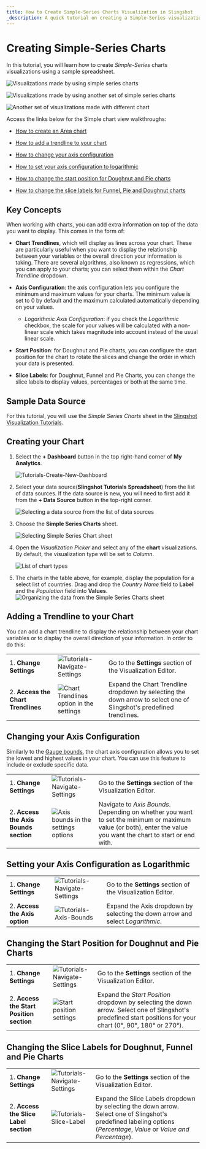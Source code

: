 ```yaml
---
title: How to Create Simple-Series Charts Visualization in Slingshot
_description: A quick tutorial on creating a Simple-Series visualization using a sample spreadsheet.
---
```


# Creating Simple-Series Charts

In this tutorial, you will learn how to create *Simple-Series* charts
visualizations using a sample spreadsheet.

![Visualizations made by using simple series charts](images/simple-series-charts-example.png)

![Visualizations made by using another set of simple series charts](images/simple-series-charts-example2.png)

![Another set of visualizations made with different chart](images/simple-series-charts-example3.png)

Access the links below for the Simple chart view walkthroughs:

  - [How to create an Area chart](https://www.slingshotapp.io/en/help/docs/analytics/visualization-tutorials/simple-charts#creating-your-chart)

  - [How to add a trendline to your chart](https://www.slingshotapp.io/en/help/docs/analytics/visualization-tutorials/simple-charts#adding-a-trendline-to-your-chart)

  - [How to change your axis configuration](https://www.slingshotapp.io/en/help/docs/analytics/visualization-tutorials/simple-charts#changing-your-axis-configuration)

  - [How to set your axis configuration to logarithmic](https://www.slingshotapp.io/en/help/docs/analytics/visualization-tutorials/simple-charts#setting-your-axis-configuration-as-logarithmic)

  - [How to change the start position for Doughnut and Pie charts](https://www.slingshotapp.io/en/help/docs/analytics/visualization-tutorials/simple-charts#changing-the-start-position-for-doughnut-and-pie-charts)

  - [How to change the slice labels for Funnel, Pie and Doughnut charts](https://www.slingshotapp.io/en/help/docs/analytics/visualization-tutorials/simple-charts#changing-the-slice-labels-for-doughnut-funnel-and-pie-charts)

## Key Concepts

When working with charts, you can add extra information on top of the
data you want to display. This comes in the form of:

  - **Chart Trendlines**, which will display as lines across your chart.
    These are particularly useful when you want to display the
    relationship between your variables or the overall direction your
    information is taking. There are several algorithms, also known as
    regressions, which you can apply to your charts; you can select them
    within the *Chart Trendline* dropdown.

  - **Axis Configuration**: the axis configuration lets you configure
    the minimum and maximum values for your charts. The minimum value is
    set to 0 by default and the maximum calculated automatically
    depending on your values.

      - *Logarithmic Axis Configuration*: if you check the *Logarithmic*
        checkbox, the scale for your values will be calculated with a
        non-linear scale which takes magnitude into account instead of
        the usual linear scale.

  - **Start Position**: for Doughnut and Pie charts, you can configure
    the start position for the chart to rotate the slices and change the
    order in which your data is presented.

  - **Slice Labels**: for Doughnut, Funnel and Pie Charts, you can
    change the slice labels to display values, percentages or both at
    the same time.

## Sample Data Source

For this tutorial, you will use the *Simple Series Charts* sheet in the [Slingshot Visualization Tutorials](https://download.infragistics.com/slingshot/samples/Slingshot_Visualization_Tutorials.xlsx).

<a name='create-basic-chart'></a>
## Creating your Chart

1. Select the **+ Dashboard** button in the top right-hand corner of **My Analytics**.

   ![Tutorials-Create-New-Dashboard](images/dashboard-button-my-analytics.png)                                      

2. Select your data source(**Slingshot Tutorials Spreadsheet**) from the list of data sources. If the data source is new, you will need to first add it from the **+ Data Source** button in the top-right corner.

   ![Selecting a data source from the list of data sources](images/visualization-tutorials-sample.png)                                          

3. Choose the **Simple Series Charts** sheet.     

   ![Selecting Simple Series Chart sheet](images/simple-series-charts-spreadsheet.png)

4. Open the *Visualization Picker* and select any of the **chart** visualizations. By default, the visualization type will be set to *Column*. 

   ![List of chart types](images/chart-types-simple-series-charts.png) 
 
5. The charts in the table above, for example, display the population for a select list of countries. Drag and drop the *Country Name* field to **Label** and the *Population* field into **Values**.                                                        
   ![Organizing the data from the Simple Series Charts sheet](images/simple-series-charts-organizing-data.png)                                   

<a name='add-trendline-chart'></a>
## Adding a Trendline to your Chart

You can add a chart trendline to display the relationship between your
chart variables or to display the overall direction of your
information. In order to do this:

|                                     |                                                                        |                                                                  |
| ----------------------------------- | ---------------------------------------------------------------------- | ---------------------------------------------------------------- |
| 1\. **Change Settings**             | <img src="images/settings-tutorials.png" alt="Tutorials-Navigate-Settings" class="responsive-img"/> | Go to the **Settings** section of the Visualization Editor.      |
| 2\. **Access the Chart Trendlines** | <img src="images/chart-trendline-simple-series-charts.png" alt="Chart Trendlines option in the settings" class="responsive-img"/> | Expand the Chart Trendline dropdown by selecting the down arrow to select one of Slingshot's predefined trendlines. |

<a name='change-axis-configuration'></a>
## Changing your Axis Configuration

Similarly to the [Gauge bounds](tutorials-gauge#adding-bounds-to-your-gauge), the
chart axis configuration allows you to set the lowest and highest values
in your chart. You can use this feature to include or exclude specific
data.

|                                        |                                                                                      |                                                                                                                                       |
| -------------------------------------- | ------------------------------------------------------------------------------------ | ------------------------------------------------------------------------------------------------------------------------------------- |
| 1\. **Change Settings**                | <img src="images/settings-tutorials.png" alt="Tutorials-Navigate-Settings" class="responsive-img"/>               | Go to the **Settings** section of the Visualization Editor.                                                                           |
| 2\. **Access the Axis Bounds section** | <img src="images/axis-bounds-section.png" alt="Axis bounds in the settings options" class="responsive-img"/>                           | Navigate to *Axis Bounds*. Depending on whether you want to set the minimum or maximum value (or both), enter the value you want the chart to start or end with. |


<a name='set-logarithmic-axis'></a>
## Setting your Axis Configuration as Logarithmic

|                                           |                                                                          |                                                             |
| ----------------------------------------- | ------------------------------------------------------------------------ | ----------------------------------------------------------- |
| 1\. **Change Settings**                   | ![Tutorials-Navigate-Settings](images/settings-tutorials.png)   | Go to the **Settings** section of the Visualization Editor. |
| 2\. **Access the Axis option**            | ![Tutorials-Axis-Bounds](images/axis-logarithmic.png)               | Expand the Axis dropdown by selecting the down arrow and select *Logarithmic*.      |       

<a name='change-start-position'></a>
## Changing the Start Position for Doughnut and Pie Charts

|                                                   |                                                                                |                                                                                           |
| ------------------------------------------------- | ------------------------------------------------------------------------------ | ----------------------------------------------------------------------------------------- |
| 1\. **Change Settings**                           | <img src="images/settings-tutorials.png" alt="Tutorials-Navigate-Settings" class="responsive-img"/>         | Go to the **Settings** section of the Visualization Editor.                               |
| 2\. **Access the Start Position section**         | <img src="images/start-position-settings.png" alt="Start position settings" class="responsive-img"/>               | Expand the *Start Position* dropdown by selecting the down arrow. Select one of Slingshot's predefined start positions for your chart (0°, 90°, 180° or 270°).                          |

<a name='change-slice-labels'></a>
## Changing the Slice Labels for Doughnut, Funnel and Pie Charts

|                                                |                                                                          |                                                                                                        |
| ---------------------------------------------- | ------------------------------------------------------------------------ | ------------------------------------------------------------------------------------------------------ |
| 1\. **Change Settings**                        | <img src="images/settings-tutorials.png" alt="Tutorials-Navigate-Settings" class="responsive-img"/>   | Go to the **Settings** section of the Visualization Editor.                                            |
| 2\. **Access the Slice Label section**         | <img src="images/slice-label-settings.png" alt="Tutorials-Slice-Label" class="responsive-img"/>               | Expand the Slice Labels dropdown by selecting the down arrow. Select one of Slingshot's predefined labeling options (*Percentage*, *Value* or *Value and Percentage*).                                       |
